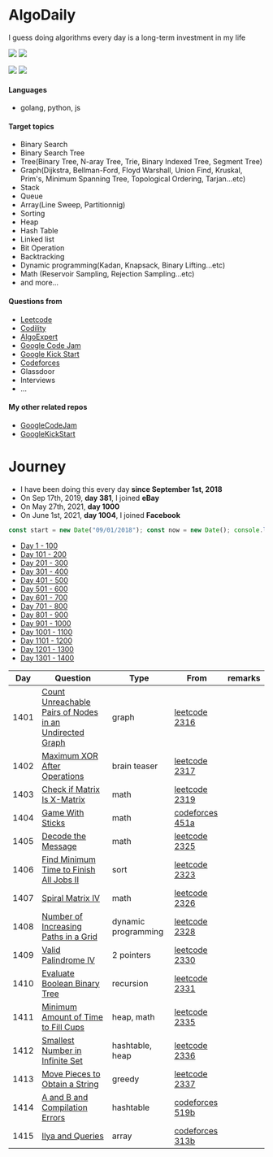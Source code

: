 # AlgoDaily

I guess doing algorithms every day is a long-term investment in my life

[![](https://img.shields.io/badge/dynamic/json?style=flat&labelColor=black&color=green&label=Solved&query=solvedOverTotal&url=https%3A%2F%2Fleetcode-badge.vercel.app%2Fapi%2Fusers%2Fcalvinchankf&logo=leetcode&logoColor=yellow)](https://leetcode.com/calvinchankf/)
[![](https://img.shields.io/badge/dynamic/json?style=flat&labelColor=black&color=green&label=Ranking&query=ranking&url=https%3A%2F%2Fleetcode-badge.vercel.app%2Fapi%2Fusers%2Fcalvinchankf&logo=leetcode&logoColor=yellow)](https://leetcode.com/calvinchankf/)

![](https://badges.pufler.dev/created/calvinchankf/algodaily)
![](https://badges.pufler.dev/updated/calvinchankf/algodaily)

#### Languages

- golang, python, js

#### Target topics

- Binary Search
- Binary Search Tree
- Tree(Binary Tree, N-aray Tree, Trie, Binary Indexed Tree, Segment Tree)
- Graph(Dijkstra, Bellman-Ford, Floyd Warshall, Union Find, Kruskal, Prim's, Minimum Spanning Tree, Topological Ordering, Tarjan...etc)
- Stack
- Queue
- Array(Line Sweep, Partitionnig)
- Sorting
- Heap
- Hash Table
- Linked list
- Bit Operation
- Backtracking
- Dynamic programming(Kadan, Knapsack, Binary Lifting...etc)
- Math (Reservoir Sampling, Rejection Sampling...etc)
- and more...

#### Questions from

- [Leetcode](https://leetcode.com)
- [Codility](https://app.codility.com/programmers/lessons/)
- [AlgoExpert](https://www.algoexpert.io)
- [Google Code Jam](https://codingcompetitions.withgoogle.com/codejam)
- [Google Kick Start](https://codingcompetitions.withgoogle.com/kickstart/)
- [Codeforces](https://codeforces.com)
- Glassdoor
- Interviews
- ...

#### My other related repos

- [GoogleCodeJam](https://github.com/calvinchankf/GoogleCodeJam)
- [GoogleKickStart](https://github.com/calvinchankf/GoogleKickStart)

# Journey

- I have been doing this every day **since September 1st, 2018**
- On Sep 17th, 2019, **day 381**, I joined **eBay**
- On May 27th, 2021, **day 1000**
- On June 1st, 2021, **day 1004**, I joined **Facebook**

```js
const start = new Date("09/01/2018"); const now = new Date(); console.log(Math.ceil((now - start) / (1000 * 3600 * 24)));
```

- [Day 1 - 100](./markdowns/day1-100.md)
- [Day 101 - 200](./markdowns/day101-200.md)
- [Day 201 - 300](./markdowns/day201-300.md)
- [Day 301 - 400](./markdowns/day301-400.md)
- [Day 401 - 500](./markdowns/day401-500.md)
- [Day 501 - 600](./markdowns/day501-600.md)
- [Day 601 - 700](./markdowns/day601-700.md)
- [Day 701 - 800](./markdowns/day701-800.md)
- [Day 801 - 900](./markdowns/day801-900.md)
- [Day 901 - 1000](./markdowns/day901-1000.md)
- [Day 1001 - 1100](./markdowns/day1001-1100.md)
- [Day 1101 - 1200](./markdowns/day1101-1200.md)
- [Day 1201 - 1300](./markdowns/day1201-1300.md)
- [Day 1301 - 1400](./markdowns/day1301-1400.md)

| Day  | Question                                                                                                                                          | Type                       | From                                                                                                            | remarks                                    |
| ---- | ------------------------------------------------------------------------------------------------------------------------------------------------- | -------------------------- | --------------------------------------------------------------------------------------------------------------- | ------------------------------------------ |
| 1401 | [Count Unreachable Pairs of Nodes in an Undirected Graph](/leetcode/2316-count-unreachable-pairs-of-nodes-in-an-undirected-graph)                                                                                                                      | graph                 | [leetcode 2316](https://leetcode.com/problems/count-unreachable-pairs-of-nodes-in-an-undirected-graph/)                                                |                                            |
| 1402 | [Maximum XOR After Operations](/leetcode/2317-maximum-xor-after-operations)                                                                                                                      | brain teaser                 | [leetcode 2317](https://leetcode.com/problems/maximum-xor-after-operations/)                                                |                                            |
| 1403 | [Check if Matrix Is X-Matrix](/leetcode/2319-check-if-matrix-is-x-matrix)                                                                                                                      | math                 | [leetcode 2319](https://leetcode.com/problems/check-if-matrix-is-x-matrix/)                                                |                                            |
| 1404 | [Game With Sticks](/codeforces/451a)                                                                                                                      | math                 | [codeforces 451a](https://codeforces.com/contest/451/problem/A)                                                |                                            |
| 1405 | [Decode the Message](/leetcode/2325)                                                                                                                      | math                 | [leetcode 2325](https://leetcode.com/problems/decode-the-message/)                                                |                                            |
| 1406 | [Find Minimum Time to Finish All Jobs II](/leetcode/2323)                                                                                                                      | sort                 | [leetcode 2323](https://leetcode.com/problems/find-minimum-time-to-finish-all-jobs-ii/)                                                |                                            |
| 1407 | [Spiral Matrix IV](/leetcode/2326)                                                                                                                      | math                 | [leetcode 2326](https://leetcode.com/problems/spiral-matrix-iv/)                                                |                                            |
| 1408 | [Number of Increasing Paths in a Grid](/leetcode/2328)                                                                                                                      | dynamic programming                 | [leetcode 2328](https://leetcode.com/problems/number-of-increasing-paths-in-a-grid//)                                                |                                            |
| 1409 | [Valid Palindrome IV](/leetcode/2330)                                                                                                                      | 2 pointers                 | [leetcode 2330](https://leetcode.com/problems/valid-palindrome-iv/)                                                |                                            |
| 1410 | [Evaluate Boolean Binary Tree](/leetcode/2331)                                                                                                                      | recursion                 | [leetcode 2331](https://leetcode.com/problems/evaluate-boolean-binary-tree/)                                                |                                            |
| 1411 | [Minimum Amount of Time to Fill Cups](/leetcode/2335)                                                                                                                      | heap, math                 | [leetcode 2335](https://leetcode.com/problems/minimum-amount-of-time-to-fill-cups/)                                                |                                            |
| 1412 | [Smallest Number in Infinite Set](/leetcode/2336)                                                                                                                      | hashtable, heap                 | [leetcode 2336](https://leetcode.com/problems/smallest-number-in-infinite-set/)                                                |                                            |
| 1413 | [Move Pieces to Obtain a String](/leetcode/2337)                                                                                                                      | greedy                 | [leetcode 2337](https://leetcode.com/problems/move-pieces-to-obtain-a-string/)                                                |                                            |
| 1414 | [A and B and Compilation Errors](/leetcode/519b)                                                                                                                      | hashtable                 | [codeforces 519b](https://codeforces.com/problemset/problem/519/B)                                                |                                            |
| 1415 | [Ilya and Queries](/codeforces/313b)                                                                                                                      | array                 | [codeforces 313b](https://codeforces.com/problemset/problem/313/B)                                                |                                            |
